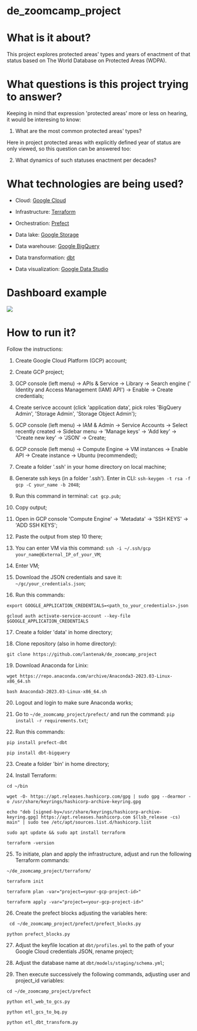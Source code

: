 # de_zoomcamp_project

# What is it about?

This project explores protected areas' types and years of enactment of that status based on The World Database on Protected Areas (WDPA).

# What questions is this project trying to answer?

Keeping in mind that expression 'protected areas' more or less on hearing, it would be interesing to know:
1. What are the most common protected areas' types?

Here in project protected areas with explicitly defined year of status are only viewed, so this question can be answered too:

2. What dynamics of such statuses enactment per decades?

# What technologies are being used?

* Cloud: [Google Cloud](https://cloud.google.com/)

* Infrastructure: [Terraform](https://www.terraform.io/)

* Orchestration: [Prefect](https://www.prefect.io/)

* Data lake: [Google Storage](https://cloud.google.com/storage)

* Data warehouse: [Google BigQuery](https://cloud.google.com/bigquery)

* Data transformation: [dbt](https://www.getdbt.com/)

* Data visualization: [Google Data Studio](https://datastudio.withgoogle.com/)

# Dashboard example

![](https://github.com/lantenak/de_zoomcamp_project/blob/master/dashboard.jpg)

# How to run it?

Follow the instructions:
1. Create Google Cloud Platform (GCP) account;


3. Create GCP project;


5. GCP console (left menu) -> APIs & Service -> Library -> Search engine ('
Identity and Access Management (IAM) API') ->  Enable -> Create credentials;


4. Create serivce account (click 'application data', pick roles 'BigQuery Admin', 'Storage Admin', 'Storage Object Admin');


6. GCP console (left menu) -> IAM & Admin -> Service Accounts -> Select recently created -> Sidebar menu -> 'Manage keys' -> 'Add key' -> 'Create new key' -> 'JSON' -> Create;


8. GCP console (left menu) -> Compute Engine -> VM instances -> Enable API -> Create instance -> Ubuntu (recommended);


10. Create a folder '.ssh' in your home directory on local machine;


12. Generate ssh keys (in a folder '.ssh'). Enter in CLI: `ssh-keygen -t rsa -f gcp -C your_name -b 2048`;


14. Run this command in terminal: `cat gcp.pub`;


16. Copy output;


18. Open in GCP console 'Compute Engine' -> 'Metadata' -> 'SSH KEYS' -> 'ADD SSH KEYS';


20. Paste the output from step 10 there;


22. You can enter VM via this command: `ssh -i ~/.ssh/gcp your_name@External_IP_of_your_VM`;


24. Enter VM;


26. Download the JSON credentials and save it: `~/gc/your_credentials.json`;


28. Run this commands:

`export GOOGLE_APPLICATION_CREDENTIALS=<path_to_your_credentials>.json`

`gcloud auth activate-service-account --key-file $GOOGLE_APPLICATION_CREDENTIALS`

17. Create a folder 'data' in home directory;


19. Clone repository (also in home directory):

`git clone https://github.com/lantenak/de_zoomcamp_project`

19. Download Anaconda for Linix:

`wget https://repo.anaconda.com/archive/Anaconda3-2023.03-Linux-x86_64.sh`

`bash Anaconda3-2023.03-Linux-x86_64.sh`

20. Logout and login to make sure Anaconda works;


22. Go to `~/de_zoomcamp_project/prefect/` and run the command: `pip install -r requirements.txt`;


24. Run this commands:

`pip install prefect-dbt`

`pip install dbt-bigquery`

23. Create a folder 'bin' in home directory;

24. Install Terraform:

`cd ~/bin`

`wget -O- https://apt.releases.hashicorp.com/gpg | sudo gpg --dearmor -o /usr/share/keyrings/hashicorp-archive-keyring.gpg`

`echo "deb [signed-by=/usr/share/keyrings/hashicorp-archive-keyring.gpg] https://apt.releases.hashicorp.com $(lsb_release -cs) main" | sudo tee /etc/apt/sources.list.d/hashicorp.list`

`sudo apt update && sudo apt install terraform`

`terraform -version`

25. To initiate, plan and apply the infrastructure, adjust and run the following Terraform commands:

`~/de_zoomcamp_project/terraform/`

`terraform init`

`terraform plan -var="project=<your-gcp-project-id>"`

`terraform apply -var="project=<your-gcp-project-id>"`

26. Create the prefect blocks adjusting the variables here:

` cd ~/de_zoomcamp_project/prefect/prefect_blocks.py`

`python prefect_blocks.py`

27. Adjust the keyfile location at `dbt/profiles.yml` to the path of your Google Cloud credentials JSON, rename project;

28. Adjust the database name at `dbt/models/staging/schema.yml`;

29. Then execute successively the following commands, adjusting user and project_id variables:

`cd ~/de_zoomcamp_project/prefect`

`python etl_web_to_gcs.py`

`python etl_gcs_to_bq.py`

`python etl_dbt_transform.py`
